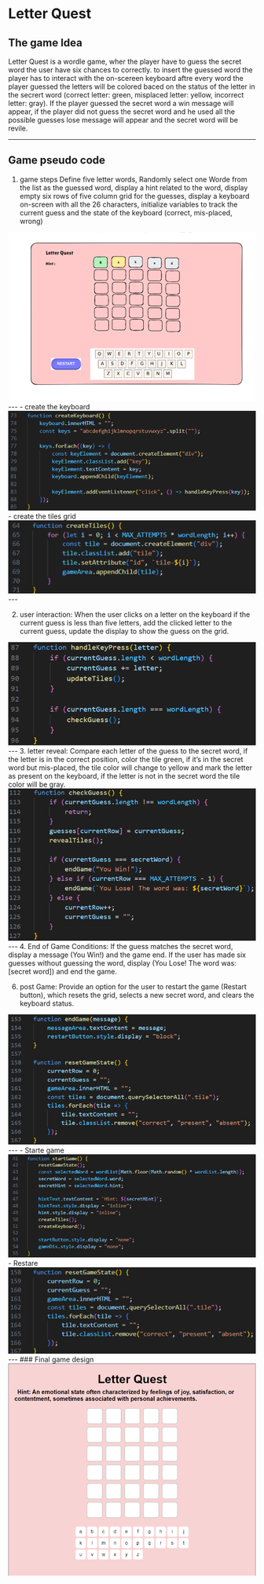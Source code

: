 # Letter Quest

## The game Idea
Letter Quest is a wordle game, wher the player have to guess the secret word the user have six chances to correctly. to insert the guessed word the player has to interact with the on-scereen keyboard aftre every word the player guessed the letters will be colored baced on the status of the letter in the secrert word (correct letter: green, misplaced letter: yellow, incorrect letter: gray). If the player guessed the secret word a win message will appear, if the player did not guess the secret word and he used all the possible guesses lose message will appear and the secret word will be revile.

---

## Game pseudo code
 
1. game steps
Define five letter words, Randomly select one Worde from the list as the guessed word, display a hint related to the word, display empty six rows of five column grid for the guesses, display a keyboard on-screen with all the 26 characters, initialize variables to track the current guess and the state of the keyboard (correct, mis-placed, wrong)
<img src="/plan/Screenshot 2024-10-06 150554.png" alt="">
---
- create the keyboard
<img src="/plan/creatKeyboard.png" alt="">
- create the tiles grid
<img src="/plan/creatTiles.png" alt="">
---

2. user interaction:
When the user clicks on a letter on the keyboard if the current guess is less than five letters, add the clicked letter to the current guess, update the display to show the guess on the grid.
<img src="/plan/handelKeyPress.png" alt="">
---
3. letter reveal:
Compare each letter of the guess to the secret word, if the letter is in the correct position, color the tile green, if it’s in the secret word but mis-placed, the tile color will change to yellow and mark the letter as present on the keyboard, if the letter is not in the secret word the tile color will be gray.
<img src="/plan/checkGuess.png" alt="">
---
4. End of Game Conditions:
If the guess matches the secret word, display a message (You Win!) and the game end.
If the user has made six guesses without guessing the word, display (You Lose! The word was: [secret word]) and end the game.

6. post Game:
Provide an option for the user to restart the game (Restart button), which resets the grid, selects a new secret word, and clears the keyboard status.
<img src="/plan/end&Restart.png" alt="">
---
- Starte game
<img src="/plan/startGame.png" alt="">
- Restare
<img src="/plan/restartButton.png" alt="">
---
### Final game design
<img src="/plan/Gmae design.png" alt="">
